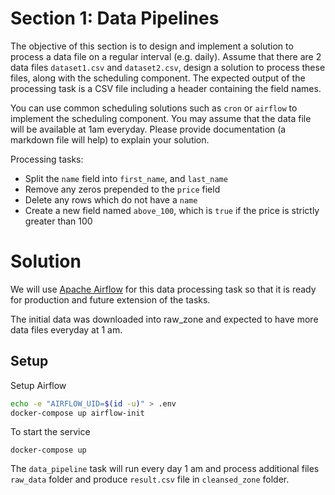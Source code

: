 # Section 1: Data Pipelines
The objective of this section is to design and implement a solution to process a data file on a regular interval (e.g. daily). Assume that there are 2 data files `dataset1.csv` and `dataset2.csv`, design a solution to process these files, along with the scheduling component. The expected output of the processing task is a CSV file including a header containing the field names.

You can use common scheduling solutions such as `cron` or `airflow` to implement the scheduling component. You may assume that the data file will be available at 1am everyday. Please provide documentation (a markdown file will help) to explain your solution.

Processing tasks:
- Split the `name` field into `first_name`, and `last_name`
- Remove any zeros prepended to the `price` field
- Delete any rows which do not have a `name`
- Create a new field named `above_100`, which is `true` if the price is strictly greater than 100

# Solution

We will use [Apache Airflow](https://airflow.apache.org/) for this data processing task so that it is ready for production and future extension of the tasks. 

The initial data was downloaded into raw_zone and expected to have more data files everyday at 1 am.

## Setup

Setup Airflow

```bash
echo -e "AIRFLOW_UID=$(id -u)" > .env
docker-compose up airflow-init
```

To start the service

    docker-compose up

The `data_pipeline` task will run every day 1 am and process additional files `raw_data` folder and produce `result.csv` file in `cleansed_zone` folder. 





